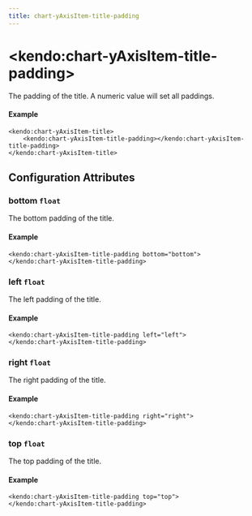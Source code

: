 ```yaml
---
title: chart-yAxisItem-title-padding
---
```


# \<kendo:chart-yAxisItem-title-padding\>

The padding of the title. A numeric value will set all paddings.

#### Example
    <kendo:chart-yAxisItem-title>
        <kendo:chart-yAxisItem-title-padding></kendo:chart-yAxisItem-title-padding>
    </kendo:chart-yAxisItem-title>

## Configuration Attributes

### bottom `float`

The bottom padding of the title.

#### Example
    <kendo:chart-yAxisItem-title-padding bottom="bottom">
    </kendo:chart-yAxisItem-title-padding>

### left `float`

The left padding of the title.

#### Example
    <kendo:chart-yAxisItem-title-padding left="left">
    </kendo:chart-yAxisItem-title-padding>

### right `float`

The right padding of the title.

#### Example
    <kendo:chart-yAxisItem-title-padding right="right">
    </kendo:chart-yAxisItem-title-padding>

### top `float`

The top padding of the title.

#### Example
    <kendo:chart-yAxisItem-title-padding top="top">
    </kendo:chart-yAxisItem-title-padding>

